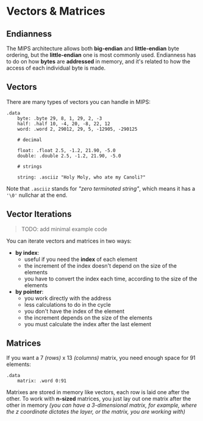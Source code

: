 # Vectors & Matrices

## Endianness

The MIPS architecture allows both **big-endian** and **little-endian** byte ordering, but the **little-endian** one is most commonly used. Endianness has to do on how **bytes** are **addressed** in memory, and it's related to how the access of each individual byte is made.

## Vectors 

There are many types of vectors you can handle in MIPS:

```armasm
.data
    byte: .byte 29, 8, 1, 29, 2, -3
    half: .half 10, -4, 20, -8, 22, 12
    word: .word 2, 29012, 29, 5, -12905, -290125

    # decimal 

    float: .float 2.5, -1.2, 21.90, -5.0
    double: .double 2.5, -1.2, 21.90, -5.0

    # strings

    string: .asciiz "Holy Moly, who ate my Canoli?"

```

Note that `.asciiz` stands for _"zero terminated string"_, which means it has a `'\0'` nullchar at the end.

## Vector Iterations 

> TODO: add minimal example code

You can iterate vectors and matrices in two ways:
- **by index**:
    - useful if you need the **index** of each element
    - the increment of the index doesn't depend on the size of the elements
    - you have to convert the index each time, according to the size of the elements
- **by pointer**:
    - you work directly with the address
    - less calculations to do in the cycle
    - you don't have the index of the element
    - the increment depends on the size of the elements
    - you must calculate the index after the last element

## Matrices

If you want a 7 _(rows)_ x 13 _(columns)_ matrix, you need enough space for 91 elements:

```armasm
.data
    matrix: .word 0:91
```

Matrixes are stored in memory like vectors, each row is laid one after the other. To work with **n-sized** matrices, you just lay out one matrix after the other in memory _(you can have a 3-dimensional matrix, for example, where the z coordinate dictates the layer, or the matrix, you are working with)_
